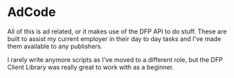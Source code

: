 # AdCode

All of this is ad related, or it makes use of the DFP API to do stuff. These are built to assist my current employer in their day to day tasks and I've made them available to any publishers.

I rarely write anymore scripts as I've moved to a different role, but the DFP Client Library was really great to work with as a beginner.
